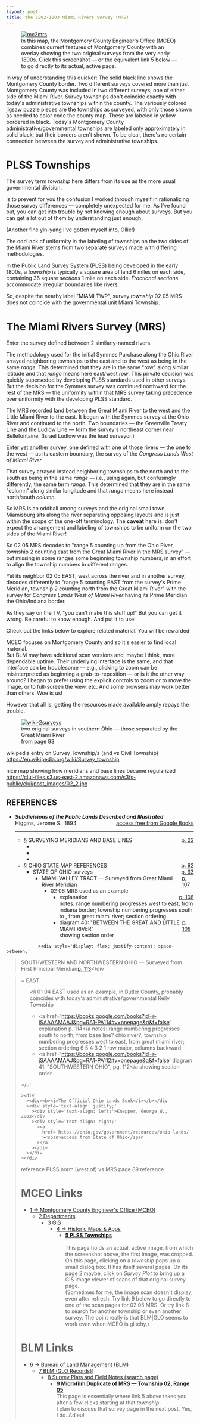 ```yaml
---
layout: post
title: the 1802-1803 Miami Rivers Survey (MRS) 
---
```


<figure>
  <a href='https://mceo.maps.arcgis.com/apps/View/index.html?appid=d8a8b4c8f28446f2ba40d371723c1c18'>
    <img src="{{ site.baseurl }}/images/mceo-mc2mrs.png" alt="mc2mrs"/>
  </a>
  <figcaption>In this map, the Montgomery County Engineer's Office (MCEO) combines current features of Montgomery County
with an overlay showing the two original surveys from the very early 1800s.
Click this screenshot — or the equivalent link 5 below — to go directly to its actual, active page.
  </figcaption>
</figure>

In way of understanding this quicker:
The solid black line shows the Montgomery County border.
Two different surveys covered more than just 
Montgomery County was included in two different surveys,
one of either side of the Miami River.
Survey townships don't coincide exactly with today's administrative townships within the county.
The variously colored jigsaw puzzle pieces 
are the townships as surveyed,
with only those shown as needed to color code the county map.
These are labeled in yellow bordered in black.
Today's Montgomery County administrative/governmental townships are labeled only approximately in solid black,
but their borders aren't shown.
To be clear, there's no certain connection between the survey and administrative townships.

# PLSS Townships
The survey term _township_ here differs from its use as the more usual governmental division.


is to prevent for you the confusion I worked through myself in rationalizing those survey differences — completely unexpected for me.  As I've found out, you can get into trouble by not knowing enough about surveys.  But you can get a lot out of them by understanding just enough.

(Another fine yin-yang I've gotten myself into, Ollie!)

The odd lack of uniformity in the labeling of townships on the two sides of the Miami River
stems from two separate surveys made with differing methodologies.

In the Public Land Survey System (PLSS) being developed in the early 1800s,
a _township_ is typically a square area of land 6 miles on each side, containing 36 square _sections_ 1 mile on each side.  _Fractional sections_ accommodate irregular boundaries like rivers.

So, despite the nearby label "MIAMI TWP", survey _township_ 02 05 MRS does not coincide with the governmental unit Miami Township.

# The Miami Rivers Survey (MRS)
Enter the survey defined between 2 similarly-named rivers.

The methodology used for the initial Symmes Purchase along the Ohio River arrayed neighboring townships to the east and to the west as being in the same _range_.
This determined that they are in the same "row" along similar latitude and that _range_ means here east/west _row_.
This private decision was quickly superseded by developing PLSS standards used in other surveys.
But the decision for the Symmes survey was continued northward for the rest of the MRS — the uniformity within that MRS survey taking precedence over uniformity with the developing PLSS standard.

The MRS recorded land between the Great Miami River to the west and the Little Miami River to the east.
It began with the Symmes survey at the Ohio River and continued to the north.  Two boundaries — the Greenville Treaty Line and the Ludlow Line — form the survey's northeast corner near Bellefontaine. 
(Israel Ludlow was the lead surveyor.)

Enter yet another survey, one defined with one of those rivers — the one to the west — as its eastern boundary,
the survey of the _Congress Lands West of Miami River_

That survey arrayed instead neighboring townships to the north and to the south as being in the same _range_ — i.e., using again, but confusingly differently, the same term _range_.
This determined that they are in the same "column" along similar longitude
and that _range_ means here instead north/south _column_.

So MRS is an oddball among surveys and the original small town Miamisburg sits along the river separating opposing layouts and is just within the scope of the one-off terminology.
The **caveat** here is:
don't expect the arrangement and labeling of townships to be uniform on the two sides of the Miami River! 

So 02 05 MRS decodes to "range 5 counting up from the Ohio River, township 2 counting east from the Great Miami River
in the MRS survey"
 — but missing in some ranges some beginning township numbers, in an effort to align the township numbers in different ranges.
 
Yet its neighbor 02 05 EAST, west across the river and in another survey,
decodes differently to "range 5 counting EAST from the survey's Prime Meridian, 
township 2 counting north from the Great Miami River"
with the survey for _Congress Lands West of Miami River_ having its Prime Meridian the Ohio/Indiana border.

As they say on the TV, "you can't make this stuff up!"  But you can get it wrong.
Be careful to know enough.  And put it to use!

Check out the links below to explore related material.  You will be rewarded!

MCEO focuses on Montgomery County and so it's easier to find local material.  
But BLM may have additional scan versions and, maybe I think, more dependable uptime.
Their underlying interface is the same, and that interface can be troublesome — e.g., clicking to zoom can be misinterpreted as beginning a grab-to-reposition — or is it the other way around?  I began to prefer using the explicit controls to zoom or to move the image, or to full-screen the view, etc.  And some browsers may work better than others.  Woe is us!

However that all is, getting the resources made available amply repays the trouble.

<figure>
  <a href='https://books.google.com/books?id=r-jSAAAAMAAJ&pg=RA1-PA93#v=onepage&q&f=false'>
    <img src="{{ site.baseurl }}/images/wiki-2surveys.png" alt="wiki-2surveys"/>
  </a>
  <figcaption>two original surveys in southern Ohio — those separated by the Great Miami River
    <br/>from page 93
  </figcaption>
</figure>

wikipedia entry on Survey Township/s (and vs Civil Township)
https://en.wikipedia.org/wiki/Survey_township

nice map showing how meridians and base lines became regularized
https://clui-files.s3.us-east-2.amazonaws.com/s3fs-public/clui/post_images/02_2.jpg

<section><h1>REFERENCES</h1
    ><ul><!-- refs
        --><li><!-- higgins
            --><div
                ><div><b><i>Subdivisions of the Public Lands Described and Illustrated</i></b></div
                ><div style='display: flex; justify-content: space-between;'
                  ><span>Higgins, Jerome S., 1894</span
                  ><a
href='https://www.google.com/books/edition/Subdivisions_of_the_Public_Lands_Describ/9bnrONHd2oQC?hl=en&gbpv=1'
                  >access free from Google Books</a                                
                ></div
              ><hr/></div  
            ><ul><!-- higgins
                --><li><!-- higgins-meridians
                    --><div style='display: flex; justify-content: space-between;'
                        ><span>§ SURVEYING MERIDIANS AND BASE LINES</span
                        ><a
href='https://www.google.com/books/edition/Subdivisions_of_the_Public_Lands_Describ/9bnrONHd2oQC?hl=en&gbpv=1&pg=PA22&printsec=frontcover'
                        >p. 22</a                                
                    ></div
                    ><ul><!-- higgins-meridians
                        --><li><!-- higgins-mrm          
                            ><div style='display: flex; justify-content: space-between;'
><span>"The <i>Great Miami River Meridian</i><br/>is the left [east] bank of the Great Miami River between the Ohio River and the Indian boundary [Greenville Treaty] line"</span
                                 ><a
href='https://www.google.com/books/edition/Subdivisions_of_the_Public_Lands_Describ/9bnrONHd2oQC?hl=en&gbpv=1&pg=PA22&printsec=frontcover'
                                     >p. 22</a                                
                             ></div
                        ></li><!-- higgins-mrm
                        --><li><!-- higgins-1pm
                            ><div style='display: flex; justify-content: space-between;'
><span>"The <i>First Principal Meridian</i><br/>is the State line between Ohio and Indiana"</span
                                ><a
href='https://www.google.com/books/edition/Subdivisions_of_the_Public_Lands_Describ/9bnrONHd2oQC?hl=en&gbpv=1&pg=PA23&printsec=frontcover'
                                    >p. 23</a                                
                            ></div
                        ></li><!-- higgins-1pm
                        --><li><!-- higgins-eom
                            ><div style='display: flex; justify-content: space-between;'
><span>"The <i>First or Eastern Ohio Meridian</i><br/>is the State line between Ohio and Pennsylvania"</span
					            ><a
href='https://www.google.com/books/edition/Subdivisions_of_the_Public_Lands_Describ/9bnrONHd2oQC?hl=en&gbpv=1&pg=PA22&printsec=frontcover'
						            >p. 22</a                                
                            ></div
                            ><div
>This meridian is not involved with either Miami Valley survey.  It's listed here as a caution not to be  confused by its very similar name.</div
                        ></li><!-- higgins-eom
                    --></ul><!-- higgins-meridians
                --></li><!-- higgins-meridians
                --><li><!-- higgins-ohio-map-refs
                    --><div style='display: flex; justify-content: space-between;'
><span>§ OHIO STATE MAP REFERENCES</span
					    ><a
href='https://books.google.com/books?id=r-jSAAAAMAAJ&pg=RA1-PA92#v=onepage&q&f=false'
                  		    >p. 92</a                                
                    ></div
                    ><ul><!-- higgins-ohio-map-refs
                        --><li><!-- higgins-ohio-surveys
                            --><div style='display: flex; justify-content: space-between;'
><span>STATE OF OHIO surveys</span
                                ><a
href='https://books.google.com/books?id=r-jSAAAAMAAJ&pg=RA1-PA93#v=onepage&q&f=false'
                                    >p. 93</a                                
                            ></div
                            ><ul><!-- higgins-ohio-surveys
                              --><li><!-- higgins-mrs
                                --><div style='display: flex; justify-content: space-between;'
><span>MIAMI VALLEY TRACT —  Surveyed from Great Miami River Meridian</span
                                    ><a
href='https://books.google.com/books?id=r-jSAAAAMAAJ&pg=RA1-PA92#v=onepage&q&f=false'
                                        >p. 107</a                                
                                ></div
                                ><ul><!-- higgins-mrs
                                  --><li><!-- higgins-mrs-example
                                    --><span>02 06 MRS used as an example</span
                                    ><ul><!-- higgins-mrs-example 
                                      --><li><!-- higgins-mrs-explanation
                                        --><a
                                            ><div style='display: flex; justify-content: space-between;'
><span>explanation</span
                                                ><a
href='https://books.google.com/books?id=r-jSAAAAMAAJ&pg=RA1-PA108#v=onepage&q&f=false'
                                                    >p. 108</a                                
                                            ></div
><span>notes:  range numbering progresses west to east, from indiana border; township numbering progresses south to , from great miami river; section ordering</span
                                      ></li><!-- higgins-mrs-explanation
                                      --><li><!-- higgins-mrs-diagram
                                        --><div style='display: flex; justify-content: space-between;'
><span>diagram 40: "BETWEEN THE GREAT AND LITTLE MIAMI RIVER"</span
                                            ><a
href='https://books.google.com/books?id=r-jSAAAAMAAJ&pg=RA1-PA108#v=onepage&q&f=false'
                                                >p. 109</a                                
                                        ></div
><span> showing section order</span
                                    ></li><!-- higgins-mrs-diagram
                                --></ul><!-- higgins-ohio-mrs-example
                            --></li><!-- higgins-ohio-mrs-example
                        --></ul><!-- higgins-ohio-surveys-mrs
                    --></li><!-- higgins-ohio-surveys-mrs
                --></ul><!--
            --></li><!-- higgins-ohio-surveys
        --></ul><!-- higgins-ohio-surveys
    --></li><!-- higgins-ohio-map-refs
--></ul><!--
--></section
>
             
                ><div style='display: flex; justify-content: space-between;'
><span>SOUTHWESTERN AND NORTHWESTERN OHIO —  Surveyed from First Principal Meridian</span
					><a
href='https://books.google.com/books?id=r-jSAAAAMAAJ&pg=RA1-PA113#v=onepage&q&f=false'
                  		>p. 113</a                                
                ></div
                
></span> = EAST</span
          ><ul
            ><li
><span>01 04 EAST used as an example, in Butler County, probably coincides with today's administrative/governmental Reily Township</span
            ><ul
              ><li
                ><a
                  href='https://books.google.com/books?id=r-jSAAAAMAAJ&pg=RA1-PA114#v=onepage&q&f=false'
><span>explanation p. 114</span
                ></a
><span>notes:  range numbering progresses south to north, from base line? ohio river?; township numbering progresses west to east, from great miami river; section ordering 6 5 4 3 2 1 row major, columns backward</span
              ></li
              ><li
                ><a
                  href='https://books.google.com/books?id=r-jSAAAAMAAJ&pg=RA1-PA112#v=onepage&q&f=false'
><span>diagram 41: "SOUTHWESTERN OHIO", pg. 112</span
                ></a
><span> showing section order</span
              ></li
            ></ul
          ></li
        ></ul   
      ></li
    ></ul
  ></li
  ><li
    ><div
      ><div><b><i>The Official Ohio Lands Book</i></b></div
      ><div style='text-align: justify;'
        ><div style='text-align: left;'>Knepper, George W., 2002</div
        ><div style='text-align: right;'
          ><a
            href='https://ohio.gov/government/resources/ohio-lands/'
            ><span>access from State of Ohio</span
          ></a                                
        ></div           
      ></div
    ></div
  ></li
></ul>

reference PLSS norm (west of) vs MRS page 89 reference

# MCEO Links
- [1 → Montgomery County Engineer's Office (MCEO)](https://engineer.mcohio.org/)
  - [2 Departments](https://engineer.mcohio.org/departments/)
    - [3 GIS](https://engineer.mcohio.org/departments/gis/)
      - [4 → Historic Maps & Apps](https://mceo.maps.arcgis.com/apps/PublicGallery/index.html?appid=d1f1db5bcc6f498387da22aa056ce59f)
        - [**5 PLSS Townships**](https://mceo.maps.arcgis.com/apps/View/index.html?appid=d8a8b4c8f28446f2ba40d371723c1c18)  
<br/>This page holds an actual, active image, from which the screenshot above, the first image, was cropped.
On this page, clicking on a _township_ pops up a small dialog box.  It has itself several pages.  On its page 2 maybe, click on _Survey Plot_ to bring up a GIS image viewer of scans of that original survey page.
<br/>(Sometimes for me, the image scan doesn't display, even after refresh.  Try link 9 below to go directly to one of the scan pages for 02 05 MRS.  Or try link 8 to search for another township or even another survey.
The point really is that BLM|GLO seems to work even when MCEO is glitchy.) 

# BLM Links
- [6 → Bureau of Land Management (BLM)](https://blm.gov/)
  - [7 BLM (GLO Records)](https://glorecords.blm.gov))
    - [8 Survey Plats and Field Notes (search page)](https://glorecords.blm.gov/search/default.aspx?searchTabIndex=0&searchByTypeIndex=1)
      - [**9 Microfilm Duplicate of MRS — Township 02, Range 05**](https://glorecords.blm.gov/details/survey/default.aspx?dm_id=388380&p_dm_id=388379&surveyDetailsTabIndex=1)
<br/>This page is essentially where link 5 above takes you after a few clicks starting at that _township_.
<br/>I plan to discuss that survey page in the next post.  Yes, I do.  Adieu!
